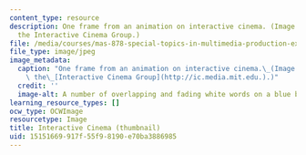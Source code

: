 ```yaml
---
content_type: resource
description: One frame from an animation on interactive cinema. (Image courtesy of
  the Interactive Cinema Group.)
file: /media/courses/mas-878-special-topics-in-multimedia-production-experiences-in-interactive-art-fall-2003/15151669917f55f98190e70ba3886985_mas-878f03-th.jpg
file_type: image/jpeg
image_metadata:
  caption: "One frame from an animation on interactive cinema.\_(Image courtesy of\
    \ the\_[Interactive Cinema Group](http://ic.media.mit.edu.).)"
  credit: ''
  image-alt: A number of overlapping and fading white words on a blue background.
learning_resource_types: []
ocw_type: OCWImage
resourcetype: Image
title: Interactive Cinema (thumbnail)
uid: 15151669-917f-55f9-8190-e70ba3886985
---
```

